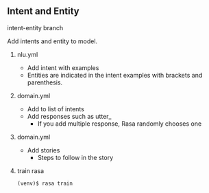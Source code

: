 ## Intent and Entity

intent-entity branch

Add intents and entity to model.

1. nlu.yml
   - Add intent with examples
   - Entities are indicated in the intent examples with 
     brackets and parenthesis.

2. domain.yml
   - Add to list of intents
   - Add responses such as utter_
     - If you add multiple response, Rasa randomly chooses one

3. domain.yml
   - Add stories
     - Steps to follow in the story

3. train rasa
   ```
   (venv)$ rasa train
   ```